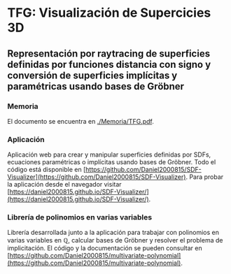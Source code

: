 # TFG: Visualización de Supercicies 3D
## Representación por raytracing de superficies definidas por funciones distancia con signo y conversión de superficies implícitas y paramétricas usando bases de Gröbner

### Memoria
El documento se encuentra en [./Memoria/TFG.pdf](./Memoria/TFG.pdf).

### Aplicación
Aplicación web para crear y manipular superficies definidas por SDFs, ecuaciones paramétricas o implícitas usando bases de Gröbner. Todo el código está disponible en [https://github.com/Daniel2000815/SDF-Visualizer](https://github.com/Daniel2000815/SDF-Visualizer). Para probar la aplicación desde el navegador visitar [https://daniel2000815.github.io/SDF-Visualizer/](https://daniel2000815.github.io/SDF-Visualizer/).

### Librería de polinomios en varias variables
Librería desarrollada junto a la aplicación para trabajar con polinomios en varias variables en $\mathbb{Q}$, calcular bases de Gröbner y resolver el problema de implicitación. El código y la documentación se pueden consultar en [https://github.com/Daniel2000815/multivariate-polynomial](https://github.com/Daniel2000815/multivariate-polynomial).
 
